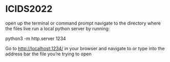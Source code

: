 # ICIDS2022

open up the terminal or command prompt
navigate to the directory where the files live
run a local python server by running:

python3 -m http.server 1234

Go to [http://localhost:1234/](http://localhost:1234/) in your browser and navigate to or type into the address bar the file you’re trying to open